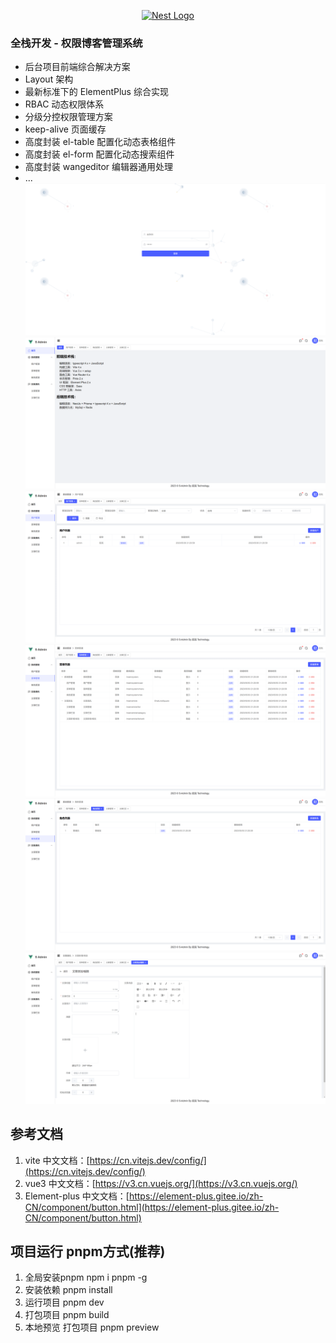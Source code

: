 <p align="center">
  <a href="http://nestjs.com/" target="blank"><img src="https://nestjs.com/img/logo-small.svg" width="200" alt="Nest Logo" /></a>
</p>

[circleci-image]: https://img.shields.io/circleci/build/github/nestjs/nest/master?token=abc123def456
[circleci-url]: https://circleci.com/gh/nestjs/nest

### 全栈开发 - 权限博客管理系统
- 后台项目前端综合解决方案
- Layout 架构
- 最新标准下的 ElementPlus 综合实现
- RBAC 动态权限体系
- 分级分控权限管理方案
- keep-alive 页面缓存
- 高度封装 el-table 配置化动态表格组件
- 高度封装 el-form 配置化动态搜索组件
- 高度封装 wangeditor 编辑器通用处理
- ...
[![1.png](imgs%2F1.png)](https://github.com/shuweitao/s-admin/blob/main/imgs/1.png)
[![2.png](imgs%2F2.png)](https://github.com/shuweitao/s-admin/blob/main/imgs/2.png)
[![3.png](imgs%2F3.png)](https://github.com/shuweitao/s-admin/blob/main/imgs/3.png)
[![4.png](imgs%2F4.png)](https://github.com/shuweitao/s-admin/blob/main/imgs/4.png)
[![5.png](imgs%2F5.png)](https://github.com/shuweitao/s-admin/blob/main/imgs/5.png)
[![6.png](imgs%2F6.png)](https://github.com/shuweitao/s-admin/blob/main/imgs/6.png)

## 参考文档

1. vite 中文文档：[https://cn.vitejs.dev/config/](https://cn.vitejs.dev/config/)
2. vue3 中文文档：[https://v3.cn.vuejs.org/](https://v3.cn.vuejs.org/)
3. Element-plus 中文文档：[https://element-plus.gitee.io/zh-CN/component/button.html](https://element-plus.gitee.io/zh-CN/component/button.html)

## 项目运行 pnpm方式(推荐)
1. 全局安装pnpm 
npm i pnpm -g
2. 安装依赖
pnpm install 
3. 运行项目
pnpm dev
4. 打包项目
pnpm build
5. 本地预览 打包项目
pnpm preview
